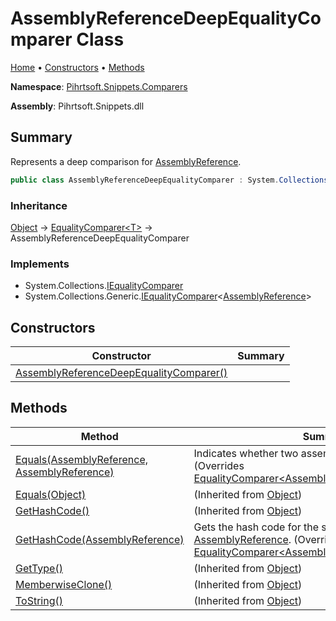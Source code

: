# AssemblyReferenceDeepEqualityComparer Class

[Home](../../../../README.md) &#x2022; [Constructors](#constructors) &#x2022; [Methods](#methods)

**Namespace**: [Pihrtsoft.Snippets.Comparers](../README.md)

**Assembly**: Pihrtsoft\.Snippets\.dll

## Summary

Represents a deep comparison for [AssemblyReference](../../AssemblyReference/README.md)\.

```csharp
public class AssemblyReferenceDeepEqualityComparer : System.Collections.Generic.EqualityComparer<Pihrtsoft.Snippets.AssemblyReference>
```

### Inheritance

[Object](https://docs.microsoft.com/en-us/dotnet/api/system.object) &#x2192; [EqualityComparer\<T>](https://docs.microsoft.com/en-us/dotnet/api/system.collections.generic.equalitycomparer-1) &#x2192; AssemblyReferenceDeepEqualityComparer

### Implements

* System\.Collections\.[IEqualityComparer](https://docs.microsoft.com/en-us/dotnet/api/system.collections.iequalitycomparer)
* System\.Collections\.Generic\.[IEqualityComparer](https://docs.microsoft.com/en-us/dotnet/api/system.collections.generic.iequalitycomparer-1)\<[AssemblyReference](../../AssemblyReference/README.md)>

## Constructors

| Constructor | Summary |
| ----------- | ------- |
| [AssemblyReferenceDeepEqualityComparer()](-ctor/README.md) | |

## Methods

| Method | Summary |
| ------ | ------- |
| [Equals(AssemblyReference, AssemblyReference)](Equals/README.md) | Indicates whether two assembly references are equal\. \(Overrides [EqualityComparer\<AssemblyReference>.Equals](https://docs.microsoft.com/en-us/dotnet/api/system.collections.generic.equalitycomparer-1.equals)\) |
| [Equals(Object)](https://docs.microsoft.com/en-us/dotnet/api/system.object.equals) |  \(Inherited from [Object](https://docs.microsoft.com/en-us/dotnet/api/system.object)\) |
| [GetHashCode()](https://docs.microsoft.com/en-us/dotnet/api/system.object.gethashcode) |  \(Inherited from [Object](https://docs.microsoft.com/en-us/dotnet/api/system.object)\) |
| [GetHashCode(AssemblyReference)](GetHashCode/README.md) | Gets the hash code for the specified [AssemblyReference](../../AssemblyReference/README.md)\. \(Overrides [EqualityComparer\<AssemblyReference>.GetHashCode](https://docs.microsoft.com/en-us/dotnet/api/system.collections.generic.equalitycomparer-1.gethashcode)\) |
| [GetType()](https://docs.microsoft.com/en-us/dotnet/api/system.object.gettype) |  \(Inherited from [Object](https://docs.microsoft.com/en-us/dotnet/api/system.object)\) |
| [MemberwiseClone()](https://docs.microsoft.com/en-us/dotnet/api/system.object.memberwiseclone) |  \(Inherited from [Object](https://docs.microsoft.com/en-us/dotnet/api/system.object)\) |
| [ToString()](https://docs.microsoft.com/en-us/dotnet/api/system.object.tostring) |  \(Inherited from [Object](https://docs.microsoft.com/en-us/dotnet/api/system.object)\) |

